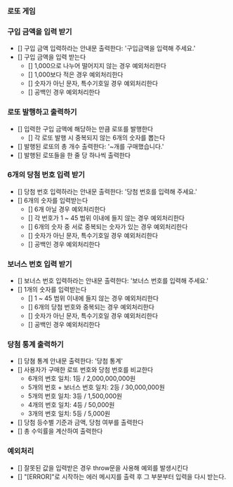 ### 로또 게임

### 구입 금액을 입력 받기

- [] 구입 금액 입력하라는 안내문 출력한다: '구입금액을 입력해 주세요.'
- [] 구입 금액을 입력 받는다
  - [] 1,000으로 나누어 떨어지지 않는 경우 예외처리한다
  - [] 1,000보다 적은 경우 예외처리한다
  - [] 숫자가 아닌 문자, 특수기호일 경우 예외처리한다
  - [] 공백인 경우 예외처리한다

### 로또 발행하고 출력하기

- [] 입력한 구입 금액에 해당하는 만큼 로또를 발행한다
  - [] 각 로또 발행 시 중복되지 않는 6개의 숫자를 뽑는다
- [] 발행된 로또의 총 개수 출력한다: '~개를 구매했습니다.'
- [] 발행된 로또들을 한 줄 당 하나씩 출력한다

### 6개의 당첨 번호 입력 받기

- [] 당첨 번호 입력하라는 안내문 출력한다: '당첨 번호를 입력해 주세요.'
- [] 6개의 숫자를 입력받는다
  - [] 6개 아닐 경우 예외처리한다
  - [] 각 번호가 1 ~ 45 범위 이내에 들지 않는 경우 예외처리한다
  - [] 6개의 숫자 중 서로 중복되는 숫자가 있는 경우 예외처리한다
  - [] 숫자가 아닌 문자, 특수기호일 경우 예외처리한다
  - [] 공백인 경우 예외처리한다

### 보너스 번호 입력 받기

- [] 보너스 번호 입력하라는 안내문 출력한다: '보너스 번호를 입력해 주세요.'
- [] 1개의 숫자를 입력받는다
  - [] 1 ~ 45 범위 이내에 들지 않는 경우 예외처리한다
  - [] 6개의 당첨 번호와 중복되는 경우 예외처리한다
  - [] 숫자가 아닌 문자, 특수기호일 경우 예외처리한다
  - [] 공백인 경우 예외처리한다

### 당첨 통계 출력하기

- [] 당쳠 통계 안내문 출력한다: '당첨 통계'
- [] 사용자가 구매한 로또 번호와 당첨 번호를 비교한다
  - 6개의 번호 일치: 1등 / 2,000,000,000원
  - 5개의 번호 + 보너스 번호 일치: 2등 / 30,000,000원
  - 5개의 번호 일치: 3등 / 1,500,000원
  - 4개의 번호 일치: 4등 / 50,000원
  - 3개의 번호 일치: 5등 / 5,000원
- [] 당첨 등수별 기준과 금액, 당첨 여부를 출력한다
- [] 총 수익률을 계산하여 출력한다

### 예외처리

- [] 잘못된 값을 입력받은 경우 throw문을 사용해 예외를 발생시킨다
- [] "[ERROR]"로 시작하는 에러 메시지를 출력 후 그 부분부터 입력을 다시 받는다.
